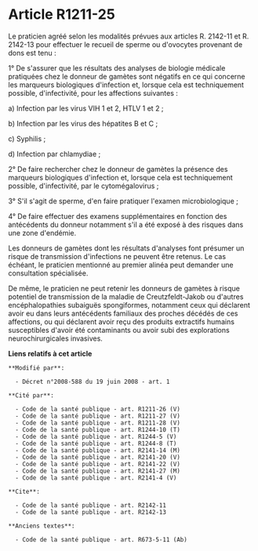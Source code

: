 # Article R1211-25

Le praticien agréé selon les modalités prévues aux articles R. 2142-11 et R. 2142-13 pour effectuer le recueil de sperme ou
d'ovocytes provenant de dons est tenu : 

1° De s'assurer que les résultats des analyses de biologie médicale pratiquées chez le donneur de gamètes sont négatifs en ce
qui concerne les marqueurs biologiques d'infection et, lorsque cela est techniquement possible, d'infectivité, pour les
affections suivantes : 

a) Infection par les virus VIH 1 et 2, HTLV 1 et 2 ; 

b) Infection par les virus des hépatites B et C ; 

c) Syphilis ; 

d) Infection par chlamydiae ; 

2° De faire rechercher chez le donneur de gamètes la présence des marqueurs biologiques d'infection et, lorsque cela est
techniquement possible, d'infectivité, par le cytomégalovirus ; 

3° S'il s'agit de sperme, d'en faire pratiquer l'examen microbiologique ; 

4° De faire effectuer des examens supplémentaires en fonction des antécédents du donneur notamment s'il a été exposé à des
risques dans une zone d'endémie. 

Les donneurs de gamètes dont les résultats d'analyses font présumer un risque de transmission d'infections ne peuvent être
retenus. Le cas échéant, le praticien mentionné au premier alinéa peut demander une consultation spécialisée. 

De même, le praticien ne peut retenir les donneurs de gamètes à risque potentiel de transmission de la maladie de
Creutzfeldt-Jakob ou d'autres encéphalopathies subaiguës spongiformes, notamment ceux qui déclarent avoir eu dans leurs
antécédents familiaux des proches décédés de ces affections, ou qui déclarent avoir reçu des produits extractifs humains
susceptibles d'avoir été contaminants ou avoir subi des explorations neurochirurgicales invasives.

**Liens relatifs à cet article**

	**Modifié par**:

	  - Décret n°2008-588 du 19 juin 2008 - art. 1

	**Cité par**:

	  - Code de la santé publique - art. R1211-26 (V)
	  - Code de la santé publique - art. R1211-27 (V)
	  - Code de la santé publique - art. R1211-28 (V)
	  - Code de la santé publique - art. R1244-10 (T)
	  - Code de la santé publique - art. R1244-5 (V)
	  - Code de la santé publique - art. R1244-8 (T)
	  - Code de la santé publique - art. R2141-14 (M)
	  - Code de la santé publique - art. R2141-20 (V)
	  - Code de la santé publique - art. R2141-22 (V)
	  - Code de la santé publique - art. R2141-27 (M)
	  - Code de la santé publique - art. R2141-4 (V)

	**Cite**:

	  - Code de la santé publique - art. R2142-11
	  - Code de la santé publique - art. R2142-13

	**Anciens textes**:

	  - Code de la santé publique - art. R673-5-11 (Ab)
